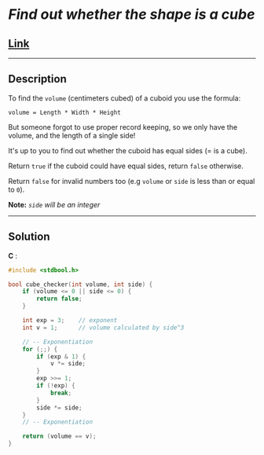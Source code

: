 # ***Find out whether the shape is a cube***

## [**Link**](https://www.codewars.com/kata/58d248c7012397a81800005c)

---

## **Description**

To find the `volume` (centimeters cubed) of a cuboid you use the formula:

`volume = Length * Width * Height`

But someone forgot to use proper record keeping, so we only have the volume, and the length of a single side!

It's up to you to find out whether the cuboid has equal sides (= is a cube).

Return `true` if the cuboid could have equal sides, return `false` otherwise.

Return `false` for invalid numbers too (e.g `volume` or `side` is less than or equal to `0`).

**Note:** *`side` will be an integer*

---

## **Solution**

**C** :

``` c
#include <stdbool.h>

bool cube_checker(int volume, int side) {
    if (volume <= 0 || side <= 0) {
        return false;
    }

    int exp = 3;    // exponent
    int v = 1;      // volume calculated by side^3

    // -- Exponentiation
    for (;;) {
        if (exp & 1) {
            v *= side;
        }
        exp >>= 1;
        if (!exp) {
            break;
        }
        side *= side;
    }
    // -- Exponentiation

    return (volume == v);
}
```
